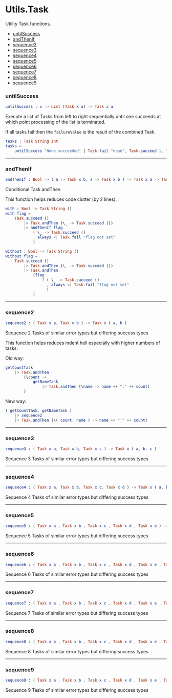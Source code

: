 # Utils.Task

Utility Task functions.

- [untilSuccess](#untilsuccess)
- [andThenIf](#andthenif)
- [sequence2](#sequence2)
- [sequence3](#sequence3)
- [sequence4](#sequence4)
- [sequence5](#sequence5)
- [sequence6](#sequence6)
- [sequence7](#sequence7)
- [sequence8](#sequence8)
- [sequence9](#sequence9)

### **untilSuccess**
```elm
untilSuccess : x -> List (Task x a) -> Task x a
```

Execute a list of Tasks from left to right sequentially
until one succeeds at which point processing of the list is terminated.

If all tasks fail then the `failureValue` is the result of the combined Task.

```elm
tasks : Task String Int
tasks =
    untilSuccess "None succeeded" [ Task.fail "nope", Task.succeed 1, Task.fail "never gets executed", Task.succeed 2 ]
```

---

### **andThenIf**
```elm
andThenIf : Bool -> ( a -> Task x b, a -> Task x b ) -> Task x a -> Task x b
```

Conditional Task.andThen

This function helps reduces code clutter (by 2 lines).

```elm
with : Bool -> Task String ()
with flag =
    Task.succeed ()
        |> Task.andThen (\_ -> Task.succeed ())
        |> andThenIf flag
            ( \_ -> Task.succeed ()
            , always <| Task.fail "flag not set"
            )

without : Bool -> Task String ()
without flag =
    Task.succeed ()
        |> Task.andThen (\_ -> Task.succeed ())
        |> Task.andThen
            (flag
                ? ( \_ -> Task.succeed ()
                  , always <| Task.fail "flag not set"
                  )
            )
```

---

### **sequence2**
```elm
sequence2 : ( Task x a, Task x b ) -> Task x ( a, b )
```

Sequence 2 Tasks of similar error types but differing success types

This function helps reduces indent hell especially with higher numbers of tasks.

Old way:

```elm
getCountTask
    |> Task.andThen
        (\count ->
            getNameTask
                |> Task.andThen (\name -> name ++ ":" ++ count)
        )

```

New way:

```elm
( getCountTask, getNameTask )
    |> sequence2
    |> Task.andThen (\( count, name ) -> name ++ ":" ++ count)
```

---

### **sequence3**
```elm
sequence3 : ( Task x a, Task x b, Task x c ) -> Task x ( a, b, c )
```

Sequence 3 Tasks of similar error types but differing success types

---

### **sequence4**
```elm
sequence4 : ( Task x a, Task x b, Task x c, Task x d ) -> Task x ( a, b, c, d )
```

Sequence 4 Tasks of similar error types but differing success types

---

### **sequence5**
```elm
sequence5 : ( Task x a , Task x b , Task x c , Task x d , Task x e ) -> Task x ( a, b, c, d, e )
```

Sequence 5 Tasks of similar error types but differing success types

---

### **sequence6**
```elm
sequence6 : ( Task x a , Task x b , Task x c , Task x d , Task x e , Task x f ) -> Task x ( a, b, c, d, e, f )
```

Sequence 6 Tasks of similar error types but differing success types

---

### **sequence7**
```elm
sequence7 : ( Task x a , Task x b , Task x c , Task x d , Task x e , Task x f , Task x g ) -> Task x ( a, b, c, d, e, f, g )
```

Sequence 7 Tasks of similar error types but differing success types

---

### **sequence8**
```elm
sequence8 : ( Task x a , Task x b , Task x c , Task x d , Task x e , Task x f , Task x g , Task x h ) -> Task x ( a, b, c, d, e, f, g, h )
```

Sequence 8 Tasks of similar error types but differing success types

---

### **sequence9**
```elm
sequence9 : ( Task x a , Task x b , Task x c , Task x d , Task x e , Task x f , Task x g , Task x h , Task x i ) -> Task x ( a, b, c, d, e, f, g, h, i )
```

Sequence 9 Tasks of similar error types but differing success types

